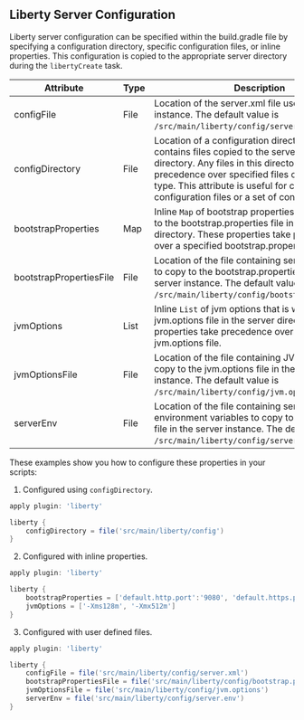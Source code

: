 ## Liberty Server Configuration

Liberty server configuration can be specified within the build.gradle file by specifying a configuration directory, specific configuration files, or inline properties. This configuration is copied to the appropriate server directory during the `libertyCreate` task.

| Attribute | Type | Description | Required |
| --------- | ---- | ------------ | ----------|
| configFile| File | Location of the server.xml file used by the server instance. The default value is `/src/main/liberty/config/server.xml`.| No|
| configDirectory| File | Location of a configuration directory that contains files copied to the server configuration directory. Any files in this directory take precedence over specified files of the same type. This attribute is useful for copying included configuration files or a set of configuration files. | No|
| bootstrapProperties| Map | Inline `Map` of bootstrap properties that is written to the bootstrap.properties file in the server directory. These properties take precedence over a specified bootstrap.properties file.| No|
| bootstrapPropertiesFile| File | Location of the file containing server properties to copy to the bootstrap.properties file in the server instance. The default value is `/src/main/liberty/config/bootstrap.properties`.| No |
| jvmOptions| List | Inline `List` of jvm options that is written to the jvm.options file in the server directory. These properties take precedence over a specified jvm.options file.| No|
| jvmOptionsFile| File | Location of the file containing JVM options to copy to the jvm.options file in the server instance. The default value is `/src/main/liberty/config/jvm.options`.| No|
| serverEnv| File | Location of the file containing server environment variables to copy to the server.env file in the server instance. The default value is `/src/main/liberty/config/server.env`.| No |

These examples show you how to configure these properties in your scripts:

1. Configured using `configDirectory`.
```groovy
apply plugin: 'liberty'

liberty {
    configDirectory = file('src/main/liberty/config')
} 
```
2. Configured with inline properties.
```groovy
apply plugin: 'liberty'

liberty {
    bootstrapProperties = ['default.http.port':'9080', 'default.https.port':'9443']
    jvmOptions = ['-Xms128m', '-Xmx512m']
} 
```
3. Configured with user defined files.
```groovy
apply plugin: 'liberty'

liberty {
    configFile = file('src/main/liberty/config/server.xml')
    bootstrapPropertiesFile = file('src/main/liberty/config/bootstrap.properties')
    jvmOptionsFile = file('src/main/liberty/config/jvm.options')
    serverEnv = file('src/main/liberty/config/server.env')
} 
```